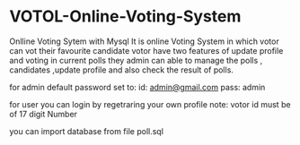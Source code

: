 # VOTOL-Online-Voting-System
Onlline Voting Sytem with Mysql
It is online Voting System in which votor can vot their favourite candidate votor have two features of update profile and voting in current polls they admin can able to manage the polls , candidates ,update profile and also check the result of polls.

for admin default password set to:
id: admin@gmail.com
pass: admin


for user you can login by regetraring your own profile
note: votor id must be of 17 digit Number


you can import database from file poll.sql

